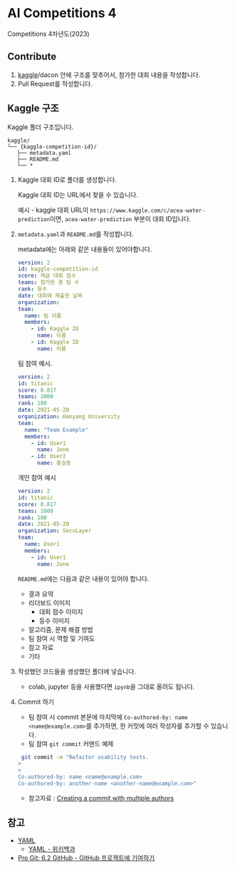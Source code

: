 # AI Competitions 4

Competitions 4차년도(2023)

## Contribute

1. [kaggle](#kaggle-구조)/dacon 안에 구조를 맞추어서, 참가한 대회 내용을 작성합니다.
2. Pull Request를 작성합니다.

## Kaggle 구조

Kaggle 폴더 구조입니다.

```console
kaggle/
└── {kaggle-competition-id}/
   ├── metadata.yaml
   ├── README.md
   └── *
```

1. Kaggle 대회 ID로 폴더를 생성합니다.

    Kaggle 대회 ID는 URL에서 찾을 수 있습니다.

    예시 - kaggle 대회 URL이 `https://www.kaggle.com/c/acea-water-prediction`이면, `acea-water-prediction` 부분이 대회 ID입니다.

2. `metadata.yaml`과 `README.md`를 작성합니다.

    metadata에는 아래와 같은 내용들이 있어야합니다.

    ```yaml
    version: 2
    id: kaggle-competition-id
    score: 캐글 대회 점수
    teams: 참가한 총 팀 수
    rank: 등수
    date: 대회에 제출한 날짜
    organization:
    team:
      name: 팀 이름
      members:
        - id: Kaggle ID
          name: 이름
        - id: Kaggle ID
          name: 이름
    ```

    팀 참여 예시.

    ```yaml
    version: 2
    id: titanic
    score: 0.817
    teams: 1000
    rank: 100
    date: 2021-05-20
    organization: Hanyang University
    team:
      name: "Team Example"
      members:
        - id: User1
          name: Jone
        - id: User2
          name: 홍길동
    ```

    개인 참여 예시

    ```yaml
    version: 2
    id: titanic
    score: 0.817
    teams: 1000
    rank: 100
    date: 2021-05-20
    organization: SecuLayer
    team:
      name: User1
      members:
        - id: User1
          name: Jone
    ```

    `README.md`에는 다음과 같은 내용이 있어야 합니다.

    - 결과 요약
    - 리더보드 이미지
      - 대회 점수 이미지
      - 등수 이미지
    - 알고리즘, 문제 해결 방법
    - 팀 참여 시 역할 및 기여도
    - 참고 자료
    - 기타

3. 작성했던 코드들을 생성했던 폴더에 넣습니다.
    - colab, jupyter 등을 사용했다면 `ipynb`을 그대로 올려도 됩니다.
4. Commit 하기
    - 팀 참여 시 commit 본문에 마지막에 `Co-authored-by: name <name@example.com>`를 추가하면, 한 커밋에 여러 작성자를 추가할 수 있습니다.
    - 팀 참여 `git commit` 커맨드 예제

    ```sh
     git commit -m "Refactor usability tests.
    >
    >
    Co-authored-by: name <name@example.com>
    Co-authored-by: another-name <another-name@example.com>"
    ```

    - 참고자료 : [Creating a commit with multiple authors](https://docs.github.com/en/github/committing-changes-to-your-project/creating-and-editing-commits/creating-a-commit-with-multiple-authors)

## 참고

- [YAML](https://yaml.org/)
  - [YAML - 위키백과](https://ko.wikipedia.org/wiki/YAML)
- [Pro Git: 6.2 GitHub - GitHub 프로젝트에 기여하기](https://git-scm.com/book/ko/v2/GitHub-GitHub-%ED%94%84%EB%A1%9C%EC%A0%9D%ED%8A%B8%EC%97%90-%EA%B8%B0%EC%97%AC%ED%95%98%EA%B8%B0)
